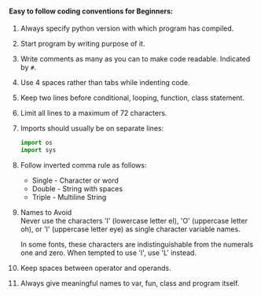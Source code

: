 #### Easy to follow coding conventions for Beginners:

1.  Always specify python version with which program has compiled.
2.  Start program by writing purpose of it.
3.   Write comments as many as you can to make code readable. Indicated by `#`.
4.   Use 4 spaces rather than tabs while indenting code.
5.   Keep two lines before conditional, looping, function, class statement.
6.   Limit all lines to a maximum of 72 characters.
7.   Imports should usually be on separate lines:
     ```python
     import os
     import sys
     ```
8.   Follow inverted comma rule as follows:
     * Single - Character or word
     * Double - String with spaces
     * Triple - Multiline String
9.  Names to Avoid       
    Never use the characters 'l' (lowercase letter el), 'O' (uppercase letter
    oh), or 'I' (uppercase letter eye) as single character variable names.

    In some fonts, these characters are indistinguishable from the numerals one
    and zero. When tempted to use 'l', use 'L' instead.
    
10.  Keep spaces between operator and operands.
11.  Always give meaningful names to var, fun, class and program itself.
